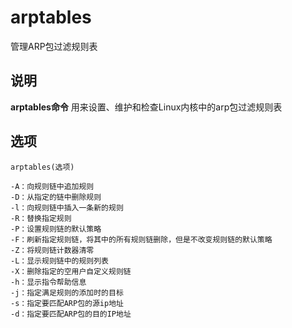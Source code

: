 arptables
===

管理ARP包过滤规则表

## 说明

**arptables命令** 用来设置、维护和检查Linux内核中的arp包过滤规则表

## 选项

```
arptables(选项)
```

  

```
-A：向规则链中追加规则
-D：从指定的链中删除规则
-l：向规则链中插入一条新的规则
-R：替换指定规则
-P：设置规则链的默认策略
-F：刷新指定规则链，将其中的所有规则链删除，但是不改变规则链的默认策略
-Z：将规则链计数器清零
-L：显示规则链中的规则列表
-X：删除指定的空用户自定义规则链
-h：显示指令帮助信息
-j：指定满足规则的添加时的目标
-s：指定要匹配ARP包的源ip地址
-d：指定要匹配ARP包的目的IP地址
```



